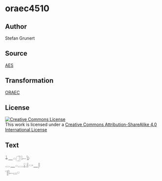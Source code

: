 # oraec4510

## Author

Stefan Grunert

## Source

[AES](https://github.com/simondschweitzer/aes)

## Transformation

[ORAEC](https://oraec.github.io/)

## License

<a rel="license" href="http://creativecommons.org/licenses/by-sa/4.0/"><img alt="Creative Commons License" style="border-width:0" src="https://i.creativecommons.org/l/by-sa/4.0/88x31.png" /></a><br />This work is licensed under a <a rel="license" href="http://creativecommons.org/licenses/by-sa/4.0/">Creative Commons Attribution-ShareAlike 4.0 International License</a>

## Text

𓇓𓈖𓏏𓃂𓇋𓍿𓅱<br>
𓂋𓈖𓏏𓐙𓏇𓏎𓎡𓈖𓋴<br>
𓊹𓋴𓍿𓏥𓎺<br>
